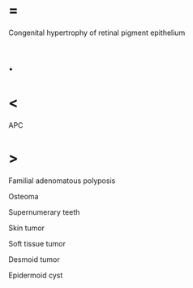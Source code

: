 # =

Congenital hypertrophy of retinal pigment epithelium

# .

# <

APC

# >

Familial adenomatous polyposis

Osteoma

Supernumerary teeth

Skin tumor

Soft tissue tumor

Desmoid tumor

Epidermoid cyst
